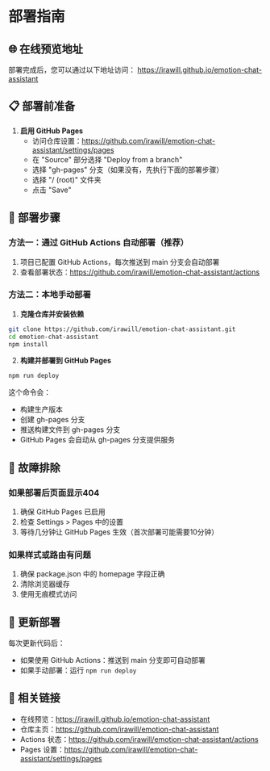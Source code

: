 # 部署指南

## 🌐 在线预览地址
部署完成后，您可以通过以下地址访问：
https://irawill.github.io/emotion-chat-assistant

## 📋 部署前准备

1. **启用 GitHub Pages**
   - 访问仓库设置：https://github.com/irawill/emotion-chat-assistant/settings/pages
   - 在 "Source" 部分选择 "Deploy from a branch"
   - 选择 "gh-pages" 分支（如果没有，先执行下面的部署步骤）
   - 选择 "/ (root)" 文件夹
   - 点击 "Save"

## 🚀 部署步骤

### 方法一：通过 GitHub Actions 自动部署（推荐）

1. 项目已配置 GitHub Actions，每次推送到 main 分支会自动部署
2. 查看部署状态：https://github.com/irawill/emotion-chat-assistant/actions

### 方法二：本地手动部署

1. **克隆仓库并安装依赖**
```bash
git clone https://github.com/irawill/emotion-chat-assistant.git
cd emotion-chat-assistant
npm install
```

2. **构建并部署到 GitHub Pages**
```bash
npm run deploy
```

这个命令会：
- 构建生产版本
- 创建 gh-pages 分支
- 推送构建文件到 gh-pages 分支
- GitHub Pages 会自动从 gh-pages 分支提供服务

## 🔧 故障排除

### 如果部署后页面显示404

1. 确保 GitHub Pages 已启用
2. 检查 Settings > Pages 中的设置
3. 等待几分钟让 GitHub Pages 生效（首次部署可能需要10分钟）

### 如果样式或路由有问题

1. 确保 package.json 中的 homepage 字段正确
2. 清除浏览器缓存
3. 使用无痕模式访问

## 📝 更新部署

每次更新代码后：
- 如果使用 GitHub Actions：推送到 main 分支即可自动部署
- 如果手动部署：运行 `npm run deploy`

## 🔗 相关链接

- 在线预览：https://irawill.github.io/emotion-chat-assistant
- 仓库主页：https://github.com/irawill/emotion-chat-assistant
- Actions 状态：https://github.com/irawill/emotion-chat-assistant/actions
- Pages 设置：https://github.com/irawill/emotion-chat-assistant/settings/pages
